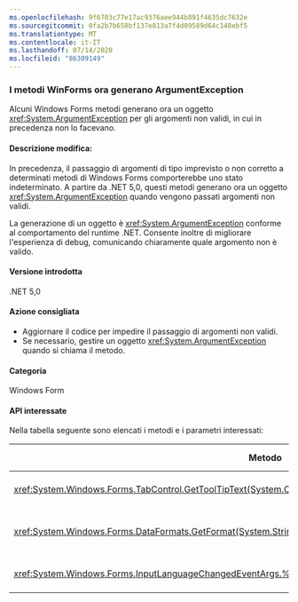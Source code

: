 ```yaml
---
ms.openlocfilehash: 9f6703c77e17ac9376aee944b891f4635dc7632e
ms.sourcegitcommit: 0fa2b7b658bf137e813a7f4d09589d64c148ebf5
ms.translationtype: MT
ms.contentlocale: it-IT
ms.lasthandoff: 07/14/2020
ms.locfileid: "86309149"
---
```

### <a name="winforms-methods-now-throw-argumentexception"></a>I metodi WinForms ora generano ArgumentException

Alcuni Windows Forms metodi generano ora un oggetto <xref:System.ArgumentException> per gli argomenti non validi, in cui in precedenza non lo facevano.

#### <a name="change-description"></a>Descrizione modifica:

In precedenza, il passaggio di argomenti di tipo imprevisto o non corretto a determinati metodi di Windows Forms comporterebbe uno stato indeterminato. A partire da .NET 5,0, questi metodi generano ora un oggetto <xref:System.ArgumentException> quando vengono passati argomenti non validi.

La generazione di un oggetto è <xref:System.ArgumentException> conforme al comportamento del runtime .NET. Consente inoltre di migliorare l'esperienza di debug, comunicando chiaramente quale argomento non è valido.

#### <a name="version-introduced"></a>Versione introdotta

.NET 5,0

#### <a name="recommended-action"></a>Azione consigliata

- Aggiornare il codice per impedire il passaggio di argomenti non validi.
- Se necessario, gestire un oggetto <xref:System.ArgumentException> quando si chiama il metodo.

#### <a name="category"></a>Categoria

Windows Form

#### <a name="affected-apis"></a>API interessate

Nella tabella seguente sono elencati i metodi e i parametri interessati:

| Metodo | Nome parametro | Condizione | Versione aggiunta |
|-|-|-|-|
| <xref:System.Windows.Forms.TabControl.GetToolTipText(System.Object)?displayProperty=fullName> | `item` | L'argomento non è di tipo <xref:System.Windows.Forms.TabPage> . | Preview 1 |
| <xref:System.Windows.Forms.DataFormats.GetFormat(System.String)?displayProperty=fullName> | `format` | L'argomento è `null` , <xref:System.String.Empty?displayProperty=nameWithType> o uno spazio vuoto. | Preview 5 |
| <xref:System.Windows.Forms.InputLanguageChangedEventArgs.%23ctor(System.Globalization.CultureInfo,System.Byte)> | `culture` | Impossibile recuperare un oggetto `InputLanguage` per le impostazioni cultura specificate. | Anteprima 7 |

<!-- 

#### Affected APIs

- `M:System.Windows.Forms.TabControl.GetToolTipText(System.Object)`
- `M:System.Windows.Forms.DataFormats.GetFormat(System.String)`
- `M:System.Windows.Forms.InputLanguageChangedEventArgs.%23ctor(System.Globalization.CultureInfo,System.Byte)`

-->
